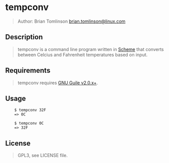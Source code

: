 # tempconv

> Author: Brian Tomlinson <brian.tomlinson@linux.com>


## Description

> tempconv is a command line program written in [Scheme](http://schemers.org/) that converts between Celcius and 
> Fahrenheit temperatures based on input.


## Requirements

> tempconv requires [GNU Guile v2.0.x+](https://www.gnu.org/software/guile/).


## Usage


```
    $ tempconv 32F
    => 0C

    $ tempconv 0C
    => 32F
```


## License

> GPL3, see LICENSE file.
